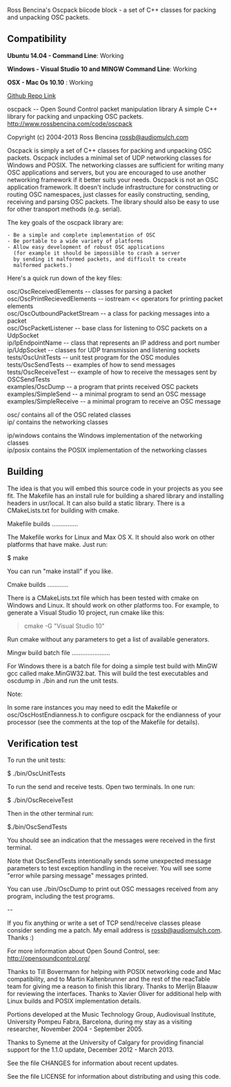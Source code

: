 
Ross Bencina's Oscpack biicode block - a set of C++ classes for packing and unpacking OSC packets.

Compatibility
-------------

**Ubuntu 14.04 - Command Line**: Working

**Windows - Visual Studio 10 and MINGW Command Line**: Working

**OSX - Mac Os 10.10** : Working

[Github Repo Link](https://github.com/MariadeAnton/oscpack-biicode)

oscpack -- Open Sound Control packet manipulation library
A simple C++ library for packing and unpacking OSC packets.
http://www.rossbencina.com/code/oscpack

Copyright (c) 2004-2013 Ross Bencina <rossb@audiomulch.com>


Oscpack is simply a set of C++ classes for packing and unpacking OSC packets. 
Oscpack includes a minimal set of UDP networking classes for Windows and POSIX.
The networking classes are sufficient for writing many OSC applications and servers, 
but you are encouraged to use another networking framework if it better suits your needs. 
Oscpack is not an OSC application framework. It doesn't include infrastructure for 
constructing or routing OSC namespaces, just classes for easily constructing, 
sending, receiving and parsing OSC packets. The library should also be easy to use 
for other transport methods (e.g. serial).

The key goals of the oscpack library are:

    - Be a simple and complete implementation of OSC
    - Be portable to a wide variety of platforms
    - Allow easy development of robust OSC applications 
      (for example it should be impossible to crash a server 
      by sending it malformed packets, and difficult to create 
      malformed packets.)

Here's a quick run down of the key files:

osc/OscReceivedElements -- classes for parsing a packet\
osc/OscPrintRecievedElements -- iostream << operators for printing packet elements\
osc/OscOutboundPacketStream -- a class for packing messages into a packet\
osc/OscPacketListener -- base class for listening to OSC packets on a UdpSocket\
ip/IpEndpointName -- class that represents an IP address and port number\
ip/UdpSocket -- classes for UDP transmission and listening sockets\
tests/OscUnitTests -- unit test program for the OSC modules\
tests/OscSendTests -- examples of how to send messages\
tests/OscReceiveTest -- example of how to receive the messages sent by OSCSendTests\
examples/OscDump -- a program that prints received OSC packets\
examples/SimpleSend -- a minimal program to send an OSC message\
examples/SimpleReceive -- a minimal program to receive an OSC message

osc/ contains all of the OSC related classes\
ip/ contains the networking classes

ip/windows contains the Windows implementation of the networking classes\
ip/posix contains the POSIX implementation of the networking classes


Building
--------

The idea is that you will embed this source code in your projects as you 
see fit. The Makefile has an install rule for building a shared library and 
installing headers in usr/local. It can also build a static library.
There is a CMakeLists.txt for building with cmake.

Makefile builds
...............

The Makefile works for Linux and Max OS X. It should also work on other platforms
that have make. Just run:

$ make

You can run "make install" if you like.


Cmake builds
............

There is a CMakeLists.txt file which has been tested with cmake on 
Windows and Linux. It should work on other platforms too.
For example, to generate a Visual Studio 10 project, run cmake 
like this:

> cmake -G "Visual Studio 10"

Run cmake without any parameters to get a list of available generators.


Mingw build batch file
......................

For Windows there is a batch file for doing a simple test build with 
MinGW gcc called make.MinGW32.bat. This will build the test executables 
and oscdump in ./bin and run the unit tests.


Note:

In some rare instances you may need to edit the Makefile or 
osc/OscHostEndianness.h to configure oscpack for the endianness of your 
processor (see the comments at the top of the Makefile for details).



Verification test
-----------------

To run the unit tests:

$ ./bin/OscUnitTests

To run the send and receive tests. Open two terminals. In one run:

$ ./bin/OscReceiveTest

Then in the other terminal run:

$./bin/OscSendTests


You should see an indication that the messages were received 
in the first terminal.

Note that OscSendTests intentionally sends some unexpected
message parameters to test exception handling in the receiver.
You will see some "error while parsing message" messages printed. 

You can use ./bin/OscDump to print out OSC messages received
from any program, including the test programs.


--


If you fix anything or write a set of TCP send/receive classes 
please consider sending me a patch. My email address is 
rossb@audiomulch.com. Thanks :)

For more information about Open Sound Control, see:
http://opensoundcontrol.org/

Thanks to Till Bovermann for helping with POSIX networking code and
Mac compatibility, and to Martin Kaltenbrunner and the rest of the
reacTable team for giving me a reason to finish this library. Thanks
to Merlijn Blaauw for reviewing the interfaces. Thanks to Xavier Oliver
for additional help with Linux builds and POSIX implementation details.

Portions developed at the Music Technology Group, Audiovisual Institute, 
University Pompeu Fabra, Barcelona, during my stay as a visiting
researcher, November 2004 - September 2005.

Thanks to Syneme at the University of Calgary for providing financial 
support for the 1.1.0 update, December 2012 - March 2013.

See the file CHANGES for information about recent updates.

See the file LICENSE for information about distributing and using this code.

###
